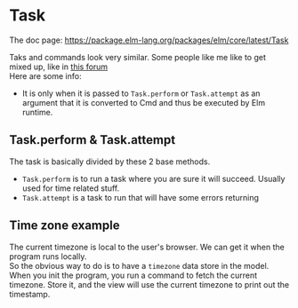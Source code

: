 # Task
The doc page: https://package.elm-lang.org/packages/elm/core/latest/Task

Taks and commands look very similar. Some people like me like to get mixed up, like in [this forum](https://discourse.elm-lang.org/t/elm-design-question-task-vs-cmd-msg/3890)  
Here are some info:
- It is only when it is passed to `Task.perform` or `Task.attempt` as an argument that it is converted to Cmd and thus be executed by Elm runtime.

## Task.perform & Task.attempt
The task is basically divided by these 2 base methods.  
- `Task.perform` is to run a task where you are sure it will succeed. Usually used for time related stuff.
- `Task.attempt` is a task to run that will have some errors returning

## Time zone example
The current timezone is local to the user's browser. We can get it when the program runs locally.  
So the obvious way to do is to have a `timezone` data store in the model. When you init the program, you run a command to fetch the current timezone. Store it, and the view will use the current timezone to print out the timestamp.
